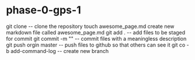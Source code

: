 # phase-0-gps-1
git clone -- clone the repository
touch awesome_page.md create new markdown file called awesome_page.md
git add . -- add files to be staged for commit
git commit -m "" -- commit files with a meaningless description
git push orgin master -- push files to github so that others can see it
git co -b add-command-log -- create new branch
